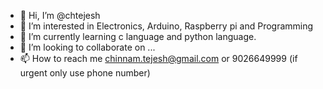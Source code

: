 - 👋 Hi, I’m @chtejesh
- 👀 I’m interested in Electronics, Arduino, Raspberry pi and Programming
- 🌱 I’m currently learning c language and python language.
- 💞️ I’m looking to collaborate on ...
- 📫 How to reach me chinnam.tejesh@gmail.com or 9026649999 (if urgent only use phone number)

<!---
chtejesh/chtejesh is a ✨ special ✨ repository because its `README.md` (this file) appears on your GitHub profile.
You can click the Preview link to take a look at your changes.
--->
